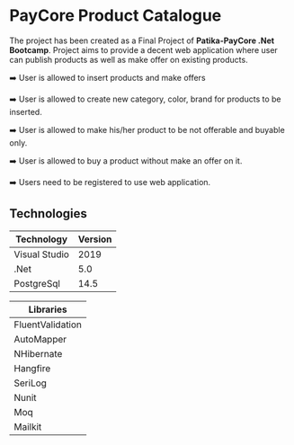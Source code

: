 <h1>PayCore Product Catalogue</h1>


The project has been created as a Final Project of  **Patika-PayCore .Net Bootcamp**.  Project aims to provide a decent web application where user can publish products as well as make offer on existing products. 

:arrow_right: User is allowed to insert products and make offers

:arrow_right: User is allowed to create new category, color, brand for products to be inserted.

:arrow_right: User is allowed to make his/her product to be not offerable and buyable only.

:arrow_right: User is allowed to buy a product without make an offer on it.

:arrow_right: Users need to be registered to use web application.


<h2>Technologies</h2>

Technology    | Version
------------- | -------------
Visual Studio |  2019
.Net          |  5.0
PostgreSql    |  14.5 

Libraries     | 
------------- | 
FluentValidation |
AutoMapper          | 
NHibernate    |
Hangfire    |
SeriLog    | 
Nunit    |
Moq    |
Mailkit    | 




                       
